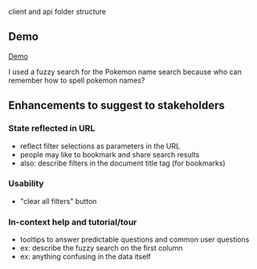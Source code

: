 
client and api
folder structure

## Demo

[Demo](https://pokedex-mcdevv1.vercel.app/)

I used a fuzzy search for the Pokemon name search because who can remember how to spell pokemon names? 

## Enhancements to suggest to stakeholders

### State reflected in URL
* reflect filter selections as parameters in the URL
* people may like to bookmark and share search results
* also: describe filters in the document title tag (for bookmarks)

### Usability
* "clear all filters" button

### In-context help and tutorial/tour
* tooltips to answer predictable questions and common user questions
* ex: describe the fuzzy search on the first column
* ex: anything confusing in the data itself
